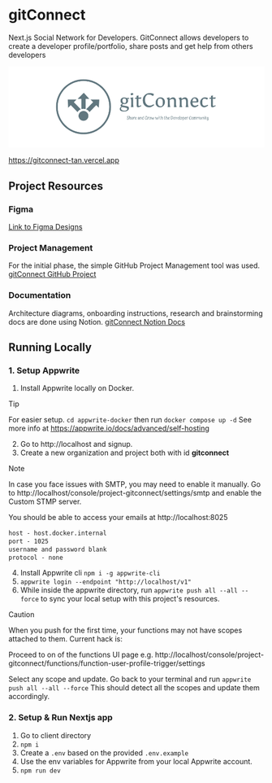 # gitConnect
Next.js Social Network for Developers.
GitConnect allows developers to  create a developer profile/portfolio, share posts and get help from others developers

![gitconnect-logo-with-slogan.png](assets/gitconnect-logo-with-slogan.png)

https://gitconnect-tan.vercel.app

## Project Resources
### Figma
[Link to Figma Designs](https://www.figma.com/design/1nkE9Ab7HLbtxJtSzWawnk/gitConnect?node-id=0-1&t=Eyfjd1ZZcxTkCgI0-1)
### Project Management
For the initial phase, the simple GitHub Project Management tool was used.
[gitConnect GitHub Project](https://github.com/users/JoshuaOndieki/projects/2/views/1?filterQuery=)
### Documentation
Architecture diagrams, onboarding instructions, research and brainstorming docs are done using Notion.
[gitConnect Notion Docs](https://troubled-milk-3ff.notion.site/gitConnect-ea20192794c14730ab3d732db1030d03?pvs=4)

## Running Locally
### 1. Setup Appwrite
1. Install Appwrite locally on Docker.
> [!TIP]
> For easier setup.
> `cd appwrite-docker` then run `docker compose up -d`
> See more info at https://appwrite.io/docs/advanced/self-hosting
2. Go to http://localhost and signup.
3. Create a new organization and project both with id **gitconnect**
> [!NOTE]
> In case you face issues with SMTP, you may need to enable it manually.
> Go to http://localhost/console/project-gitconnect/settings/smtp and enable the Custom STMP server.
> 
> You should be able to access your emails at http://localhost:8025
```
host - host.docker.internal
port - 1025
username and password blank
protocol - none
```

4. Install Appwrite cli `npm i -g appwrite-cli`
5. `appwrite login --endpoint "http://localhost/v1"`
6. While inside the appwrite directory, run `appwrite push all --all --force` to sync your local setup with this project's resources.
> [!CAUTION]
> When you push for the first time, your functions may not have scopes attached to them. Current hack is:
> 
> Proceed to on of the functions UI page e.g. http://localhost/console/project-gitconnect/functions/function-user-profile-trigger/settings
> 
> Select any scope and update.
> Go back to your terminal and run `appwrite push all --all --force`
> This should detect all the scopes and update them accordingly.

### 2. Setup & Run Nextjs app
1. Go to client directory
2. `npm i`
3. Create a `.env` based on the provided `.env.example`
4. Use the env variables for Appwrite from your local Appwrite account.
5. `npm run dev`
